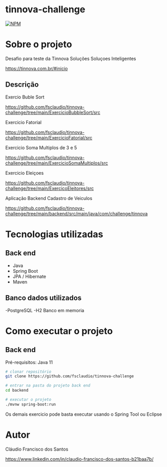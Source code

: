 # tinnova-challenge

[![NPM](https://img.shields.io/npm/l/react)](https://github.com/fsclaudio/sds3-venda/blob/main/LICENSE) 

# Sobre o projeto

Desafio para teste da Tinnova Soluções Soluçoes Inteligentes

https://tinnova.com.br/#inicio

## Descrição 

Exercio Buble Sort

https://github.com/fsclaudio/tinnova-challenge/tree/main/ExercicioBubbleSort/src

Exercicio Fatorial

https://github.com/fsclaudio/tinnova-challenge/tree/main/ExercicioFatorial/src

Exercicio Soma Multiplos de 3 e 5

https://github.com/fsclaudio/tinnova-challenge/tree/main/ExercicioSomaMultiplos/src

Exercicio Eleiçoes

https://github.com/fsclaudio/tinnova-challenge/tree/main/ExercicoEleitores/src

Aplicação Backend Cadastro de Veiculos

https://github.com/fsclaudio/tinnova-challenge/tree/main/backend/src/main/java/com/challenge/tinnova

# Tecnologias utilizadas
## Back end
- Java
- Spring Boot
- JPA / Hibernate
- Maven

## Banco dados utilizados
-PostgreSQL
-H2 Banco em memoria

# Como executar o projeto

## Back end
Pré-requisitos: Java 11

```bash
# clonar repositório
git clone https://github.com/fsclaudio/tinnova-challenge

# entrar na pasta do projeto back end
cd backend

# executar o projeto
./mvnw spring-boot:run
```
Os demais exercicio pode basta executar usando o Spring Tool ou Eclipse


# Autor

Cláudio Francisco dos Santos

https://www.linkedin.com/in/claudio-francisco-dos-santos-b21baa7b/
